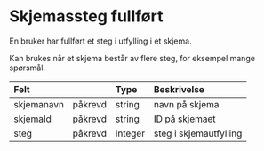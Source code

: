 # Skjemassteg fullført

En bruker har fullført et steg i utfylling i et skjema. 

Kan brukes når et skjema består av flere steg, for eksempel mange spørsmål.

| Felt | | Type | Beskrivelse |
| :--- | :--- | :--- | :--- |
| skjemanavn | påkrevd | string | navn på skjema |
| skjemaId | påkrevd | string | ID på skjemaet |
| steg | påkrevd | integer | steg i skjemautfylling |